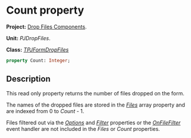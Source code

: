 # Count property

**Project:** [Drop Files Components](../API.md).

**Unit:** _PJDropFiles_.

**Class:** _[TPJFormDropFiles](./TPJFormDropFiles.md)_

```pascal
property Count: Integer;
```

## Description

This read only property returns the number of files dropped on the form.

The names of the dropped files are stored in the _[Files](./TPJFormDropFiles-Files.md)_ array property and are indexed from 0 to _Count_ - 1.

Files filtered out via the _[Options](./TPJFormDropFiles-Options.md)_ and _[Filter](./TPJFormDropFiles-Filter.md)_ properties or the _[OnFileFilter](./TPJFormDropFiles-OnFileFilter.md)_ event handler are not included in the _Files_ or _Count_ properties.

